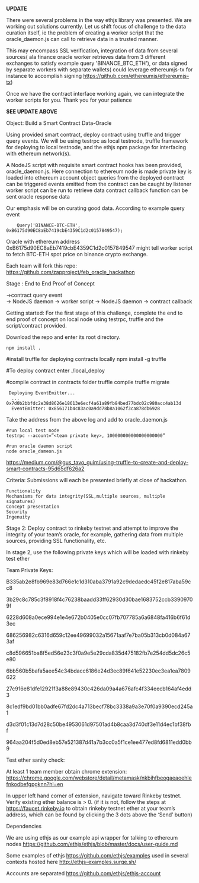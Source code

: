 **UPDATE**


There were several problems in the way ethjs library was presented. We are working out solutions currently.
Let us shift focus of challenge to the data curation itself, ie the problem of creating a worker script that the oracle_daemon.js can call to retrieve data in a trusted manner.

This may encompass SSL verification, integration of data from several sources( ala finance oracle worker retrieves data from 3 different exchanges to satisfy example query 'BINANCE_BTC_ETH'), or data signed by separate workers with separate wallets( could leverage ethereumjs-tx for instance to accomplish signing https://github.com/ethereumjs/ethereumjs-tx)

Once we have the contract interface working again, we can integrate the worker scripts for you. 
Thank you for your patience




**SEE UPDATE ABOVE**


Object: Build a Smart Contract Data-Oracle

Using provided smart contract, deploy contract using truffle and trigger query events. 
We will be using testrpc as local testnode, truffle framework for deploying to local testnode, and the ethjs npm package for interfacing with ethereum network(s).

A NodeJS script with requisite smart contract hooks has been provided, oracle_daemon.js.
Here 
connection to ethereum node is made 
private key is loaded into ethereum account object 
queries from the deployed contract can be triggered 
events emitted from the contract can be caught by listener
worker script can be run to retrieve data
	contract callback function can be sent oracle response data

Our emphasis will be on curating good data. According to example query event

        Query('BINANCE-BTC-ETH', 0xB6175d90EC8aEb7419cbE4359C1d2c0157849547);

Oracle with ethereum address 0xB6175d90EC8aEb7419cbE4359C1d2c0157849547 might tell worker script to fetch BTC-ETH spot price on binance crypto exchange.

Each team will fork this repo:
https://github.com/zapproject/feb_oracle_hackathon


Stage : End to End Proof of Concept

->contract query event  
-> NodeJS daemon 
-> worker script 
-> NodeJS daemon 
-> contract callback

Getting started:
	For the first stage of this challenge, complete the end to end proof of concept on local node using testrpc, truffle and the script/contract provided.

Download the repo and enter its root directory.

    npm install .

#install truffle for deploying contracts locally
    npm install -g truffle


#To deploy contract enter ./local_deploy

#compile contract in contracts folder
     truffle compile
     truffle migrate

     Deploying EventEmitter...
      ... 0x7d0b2bbfdc2e38d8626e18613e6ecf4a61a89fb84bed77bdc02c980acc4ab13d
      EventEmitter: 0x856171b4c83ac0a9dd78b8a1062f3ca878db6928

Take the address from the above log and add to oracle_daemon.js

    #run local test node
    testrpc --acount=”<team private key>, 100000000000000000000”

    #run oracle daemon script
    node oracle_dameon.js

https://medium.com/@gus_tavo_guim/using-truffle-to-create-and-deploy-smart-contracts-95d65df626a2


Criteria:
Submissions will each be presented briefly at close of hackathon.
    
    Functionality
    Mechanisms for data integrity(SSL,multiple sources, multiple signatures)
    Concept presentation
    Security
    Ingenuity

Stage 2:
Deploy contract to rinkeby testnet and attempt to improve the integrity of your team’s oracle, for example, gathering data from multiple sources, providing SSL functionality, etc.

In stage 2, use the following private keys which will be loaded with rinkeby test ether

Team Private Keys:

B335ab2e8fb969e83d766e1c1d310aba3791a92c9dedaedc45f2e817aba59cc8

3b29c8c785c3f8918f4c76238baadd33ff62930d30bae1683752ccb33909709f


6228d608a0ece994e1e4e672b0405e0cc07fb707785a6a6848fa416b6f61d3ec


686256982c6316d659c12ee49699032a15671aaf7e7ba05b313cb0d084a673af


c8d596651ba8f5ed56e23c3f0a9e5e29cda835d475182fb7e254dd5dc26c5e80


6bb560b5bafa5aee54c34bdacc6186e24d3ec89f641e52230ec3ea1ea7809622


27c916e81dfe12921f3a88e89430c426da09a4a676afc4f334eecb164af4edd3


8c1edf9bd01bb0adfe67fd2dc4a713becf78bc3338a9a3e70f0a9390ecd245a1


d3d3f01c13d7d28c50be4953061d97501ad4b8caa3d740df3e11d4ec1bf38fbf


964aa204f5d0ed8eb57e521387d41a7b3cc0a5f1ce1ee477ed8fd6811edd0bb9


Test ether sanity check:

At least 1 team member obtain chrome extension:
https://chrome.google.com/webstore/detail/metamask/nkbihfbeogaeaoehlefnkodbefgpgknn?hl=en

In upper left hand corner of extension, navigate toward Rinkeby testnet. Verify existing ether balance is > 0. (if it is not, follow the steps at https://faucet.rinkeby.io to obtain rinkeby testnet ether at your team’s address, which can be found by clicking the 3 dots above the ‘Send’ button)


Dependencies

We are using ethjs as our example api wrapper for talking to ethereum nodes
https://github.com/ethjs/ethjs/blob/master/docs/user-guide.md

Some examples of ethjs https://github.com/ethjs/examples
 used in several contexts hosted here http://ethjs-examples.surge.sh/

Accounts are separated
https://github.com/ethjs/ethjs-account

